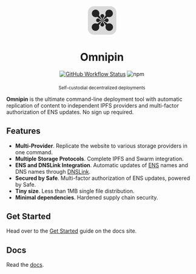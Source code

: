 <div align="center">

<img src="logo.svg" height="75" width="75" />
<h1>Omnipin</h1>

[![GitHub Workflow
Status][gh-actions-img]][github-actions] ![npm](https://img.shields.io/npm/dt/omnipin?style=for-the-badge&logo=npm&color=%232B4AD4&label)

<sub>Self-custodial decentralized deployments</sub>
</div>


**Omnipin** is the ultimate command-line deployment tool with automatic replication of content to independent IPFS providers and multi-factor authorization of ENS updates. No sign up required.

## Features

- **Multi-Provider**. Replicate the website to various storage providers in one command.
- **Multiple Storage Protocols**. Complete IPFS and Swarm integration.
- **ENS and DNSLink Integration**. Automatic updates of [ENS](https://ens.domains) names and DNS names through [DNSLink](https://dnslink.dev).
- **Secured by Safe**. Multi-factor authorization of ENS updates, powered by Safe.
- **Tiny size**. Less than 1MB single file distribution.
- **Minimal dependencies**. Hardened supply chain security.

## Get Started

Head over to the [Get Started](https://omnipin.eth.link/docs/) guide on the docs site.

## Docs

Read the [docs](https://omnipin.eth.link).


[github-actions]: https://github.com/omnipin/omnipin/actions
[gh-actions-img]: https://img.shields.io/github/actions/workflow/status/omnipin/omnipin/ci.yml?branch=main&style=for-the-badge&logo=github&label=&color=%232B4AD4

